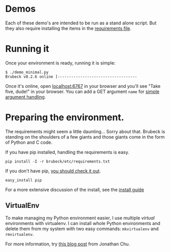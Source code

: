 # Demos

Each of these demo's are intended to be run as a stand alone script. But they also require installing the items in the [requirements file](../requirements.txt).


# Running it

Once your environment is ready, running it is simple:

    $ ./demo_minimal.py
    Brubeck v0.2.6 online ]-----------------------------------

Once it's online, open [localhost:6767](http://localhost:6767/) in your browser and you'll see "Take five, dude!" in your browser. You can add a GET argument `name` for [simple argument handling](http://localhost:6767/?name=j2d2).


# Preparing the environment.

The requirements might seem a little daunting... Sorry about that. Brubeck is standing on the shoulders of a few giants and those giants come in the form of Python and C code.

If you have pip installed, handling the requirements is easy. 

    pip install -I -r brubeck/etc/requirements.txt

If you don't have pip, [you should check it out](http://pypi.python.org/pypi/pip).

    easy_install pip

For a more extensive discussion of the install, see the [install guide](https://github.com/j2labs/brubeck/blob/master/docs/INSTALLING.md)


## VirtualEnv

To make managing my Python environment easier, I use multiple *virtual* environments with virtualenv. I can install whole Python environments and delete them from my system with two easy commands: `mkvirtualenv` and `rmvirtualenv`. 

For more information, try [this blog post](http://jontourage.com/2011/02/09/virtualenv-pip-basics/) from Jonathan Chu.

